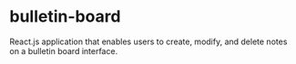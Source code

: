 # bulletin-board
React.js application that enables users to create, modify, and delete notes on a bulletin board interface.
